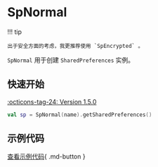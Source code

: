 # SpNormal

!!! tip 

    出于安全方面的考虑，我更推荐使用 `SpEncrypted` 。

`SpNormal` 用于创建 `SharedPreferences` 实例。

## 快速开始

[:octicons-tag-24: Version 1.5.0](https://ave.entropy2020.cn/version/VastTools/#150)

```kotlin
val sp = SpNormal(name).getSharedPreferences()
```

## 示例代码

[查看示例代码](https://github.com/SakurajimaMaii/Android-Vast-Extension/blob/develop/app/src/main/kotlin/com/ave/vastgui/app/sharedpreferences/SpNormalExample.kt){ .md-button }
